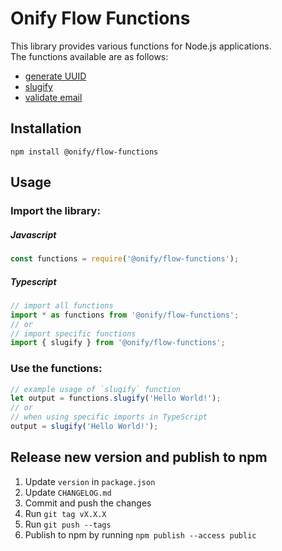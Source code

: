 # Onify Flow Functions

This library provides various functions for Node.js applications.\
The functions available are as follows:

- [generate UUID](./docs/generate-uuid.md)
- [slugify](./docs/slugify.md)
- [validate email](./docs/validate-email.md)

## Installation

```
npm install @onify/flow-functions
```

## Usage

### Import the library:

##### Javascript

```js
const functions = require('@onify/flow-functions');
```

##### Typescript

```ts
// import all functions
import * as functions from '@onify/flow-functions';
// or
// import specific functions
import { slugify } from '@onify/flow-functions';
```

### Use the functions:

```ts
// example usage of `slugify` function
let output = functions.slugify('Hello World!');
// or
// when using specific imports in TypeScript
output = slugify('Hello World!');
```

## Release new version and publish to npm

1. Update `version` in `package.json`
2. Update `CHANGELOG.md`
3. Commit and push the changes
4. Run `git tag vX.X.X`
5. Run `git push --tags`
6. Publish to npm by running `npm publish --access public`
